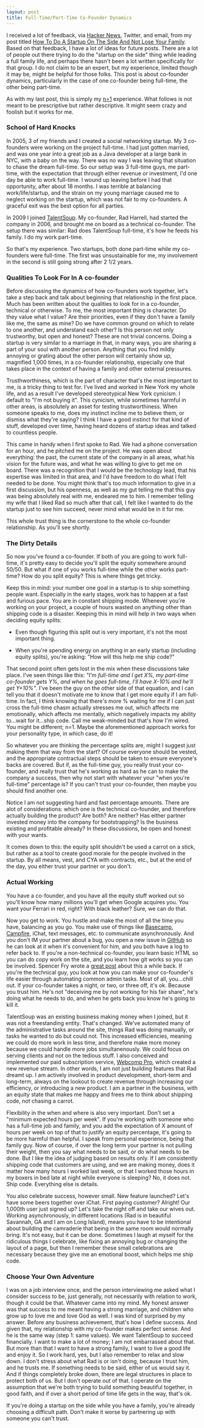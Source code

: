 ```yaml
---
layout: post
title: Full-Time/Part-Time Co-Founder Dynamics
---
```

<p>I received a lot of feedback, via <a href="http://news.ycombinator.com/item?id=4044044">Hacker News</a>, Twitter, and email, from my post titled <a href="http://ericfarkas.com/posts/how-to-do-a-startup-on-the-side-and-not-lose-your-family/">How To Do A Startup On The Side And Not Lose Your Family</a>.  Based on that feedback, I have a lot of ideas for future posts.  There are a lot of people out there trying to do the "startup on the side" thing while leading a full family life, and perhaps there hasn't been a lot written specifically for that group.  I do not claim to be an expert, but my experience, limited though it may be, might be helpful for those folks.  This post is about co-founder dynamics, particularly in the case of one co-founder being full-time, the other being part-time.</p>

<p>As with my last post, this is simply my <a href="http://epistemocrat.blogspot.com/">n=1</a> experience.  What follows is not meant to be prescriptive but rather descriptive.  It might seem crazy and foolish but it works for me.</p>

<h3>School of Hard Knocks</h3>
<p>In 2005, 3 of my friends and I created a social networking startup. My 3 co-founders were working on the project full-time.  I had just gotten married, and was one year into a great job as a Java developer at a large bank in NYC, with a baby on the way.  There was no way I was leaving that situation to chase the dream full-time.  So our setup was 3 full-time guys, me part-time, with the expectation that through either revenue or investment, I'd one day be able to work full-time.  I wound up leaving before I had that opportunity, after about 18 months.  I was terrible at balancing work/life/startup, and the strain on my young marriage caused me to neglect working on the startup, which was not fair to my co-founders.  A graceful exit was the best option for all parties.</p>

<p>In 2009 I joined <a href="http://talentsoup.com">TalentSoup</a>.  My co-founder, Rad Harrell, had started the company in 2006, and brought me on board as a technical co-founder.  The setup there was similar: Rad does TalentSoup full-time, it's how he feeds his family.  I do my work part-time.</p>

<p>So that's my experience.  Two startups, both done part-time while my co-founders were full-time.  The first was unsustainable for me, my involvement in the second is still going strong after 2 1/2 years.</p>

<h3>Qualities To Look For In A co-founder</h3>
<p>Before discussing the dynamics of how co-founders work together, let's take a step back and talk about beginning that relationship in the first place.  Much has been written about the qualities to look for in a co-founder, technical or otherwise.  To me, the most important thing is character.  Do they value what I value?  Are their priorities, even if they don't have a family like me, the same as mine?  Do we have common ground on which to relate to one another, and understand each other?  Is this person not only trustworthy, but open and honest?  These are not trivial concerns.  Doing a startup is very similar to a marriage in that, in many ways, you are sharing a part of your soul with another person.  Anything that you find mildly annoying or grating about the other person will certainly show up, magnified 1,000 times, in a co-founder relationship, especially one that takes place in the context of having a family and other external pressures.</p>

<p>Trusthworthiness, which is the part of character that's the most important to me, is a tricky thing to test for.  I've lived and worked in New York my whole life, and as a result I've developed stereotypical New York cynicism.  I default to "I'm not buying it".  This cynicism, while sometimes harmful in other areas, is absolutely an asset for testing trustworthiness.  When someone speaks to me, does my instinct incline me to believe them, or dismiss what they're saying?  I think I have a good instinct for that kind of stuff, developed over time, having heard dozens of startup ideas and talked to countless people.</p>

<p>This came in handy when I first spoke to Rad.  We had a phone conversation for an hour, and he pitched me on the project.  He was open about everything: the past, the current state of the company in all areas,  what his vision for the future was, and what he was willing to give to get me on board.  There was a recognition that I would be the technology lead, that his expertise was limited in that area, and I'd have freedom to do what I felt needed to be done.  You might think that's too much information to give in a first discussion, but his openness, as well as my gut telling me that this guy was being absolutely real with me, endeared me to him.  I remember telling my wife that I liked Rad so much after that call, I felt like I wanted to do the startup just to see him succeed, never mind what would be in it for me.</p>

<p>This whole trust thing is the cornerstone to the whole co-founder relationship.  As you'll see shortly.</p>

<h3>The Dirty Details</h3>
<p>So now you've found a co-founder.  If both of you are going to work full-time, it's pretty easy to decide you'll split the equity somewhere around 50/50.  But what if one of you works full-time while the other works part-time?  How do you split equity? This is where things get tricky.</p>

<p>Keep this in mind: your number one goal in a startup is to ship something people want.  Especially in the early stages, work has to happen at a fast and furious pace.  You are in constant shipping mode.  Whenever you're working on your project, a couple of hours wasted on anything other than shipping code is a disaster. Keeping this in mind will help in two ways when deciding equity splits:</p>
<ul>
    <li><p>Even though figuring this split out is very important, it's not the most important thing.</p></li>
    <li><p>When you're spending energy on anything in an early startup (including equity splits), you're asking: "How will this help me ship code?"</p></li>
</ul>

<p>That second point often gets lost in the mix when these discussions take place.  I've seen things like this: <i>"I'm full-time and I get X%, my part-time co-founder gets Y%, and when he goes full-time, I'll have X-10% and he'll get Y+10%"</i>.  I've been the guy on the other side of that equation, and I can tell you that it doesn't motivate me to know that I get more equity if I am full-time.  In fact, I think knowing that there's more % waiting for me if I can just cross the full-time chasm actually stresses me out, which affects me emotionally, which affects me mentally, which negatively impacts my ability to...wait for it...ship code.  Call me weak-minded but that's how I'm wired.  You might be different; n=1.  Maybe the aforementioned approach works for your personality type, in which case, do it!</p>

<p>So whatever you are thinking the percentage splits are, might I suggest just making them that way from the start?  Of course everyone should be vested, and the appropriate contractual steps should be taken to ensure everyone's backs are covered.  But if, as the full-time guy, you really trust your co-founder, and really trust that he's working as hard as he can to make the company a success, then why not start with whatever your "when you're full-time" percentage is?  If you can't trust your co-founder, then maybe you should find another one.</p>

<p>Notice I am not suggesting hard and fast percentage amounts.  There are alot of considerations: which one is the technical co-founder, and therefore actually building the product?  Are both?  Are neither?  Has either partner invested money into the company for bootstrapping?  Is the business existing and profitable already? In these discussions, be open and honest with your wants.</p>

<p>It comes down to this: the equity split shouldn't be used a carrot on a stick, but rather as a tool to create good morale for the people involved in the startup.  By all means, vest, and CYA with contracts, etc., but at the end of the day, you either trust your partner or you don't.</p>

<h3>Actual Working</h3>

<p>You have a co-founder, and you have all the equity stuff worked out so you'll know how many millions you'll get when Google acquires you.  You want your Ferrari in red, right?  With black leather?  Sure, we can do that.</p>

<p>Now you get to work.  You hustle and make the most of all the time you have, balancing as you go.  You make use of things like <a href="http://basecamp.com">Basecamp</a>, <a href="http://campfirenow.com/">Campfire</a>, iChat, text messages, etc. to communicate asynchronously.  And you don't IM your partner about a bug, you open a new issue in <a href="http://github.com">GitHub</a> so he can look at it when it's convenient for him, and you both have a log to refer back to.  If you're a non-technical co-founder, you learn basic HTML so you can do copy work on the site, and you learn how git works so you can be involved.  Spencer Fry wrote a <a href="http://spencerfry.com/whats-a-non-programmer-to-do">great post</a> about this a while back.  If you're the technical guy, you look at how you can make your co-founder's life easier through automating common admin tasks. Most of all, you...chill out.  If your co-founder takes a night, or two, or three off, it's ok.  Because you trust him.  He's not "deceiving me by not working for his fair share", he's doing what he needs to do, and when he gets back you know he's going to kill it.</p>

<p>TalentSoup was an existing business making money when I joined, but it was not a freestanding entity.  That's changed.  We've automated many of the administrative tasks around the site, things Rad was doing manually, or tasks he wanted to do but could not.  This increased efficiencies, meaning we could do more work in less time, and therefore make more money because we could handle more jobs simultanenously.  We could focus on serving clients and not on the tedious stuff.  I also conceived and implemented our paid subscription service, <a href="https://talentsoup.com/signup">Webcomp Pro</a>, which created a new revenue stream.  In other words, I am not just building features that Rad dreamt up.  I am actively involved in product development, short-term and long-term, always on the lookout to create revenue through increasing our efficiency, or introducing a new product.  I am a partner in the business, with an equity state that makes me happy and frees me to think about shipping code, not chasing a carrot.</p>

<p>Flexibility in the when and where is also very important.  Don't set a "minimum expected hours per week".  If you're working with someone who has a full-time job and family, and you add the expectation of X amount of hours per week on top of that to justify an equity percentage, it's going to be more harmful than helpful.  I speak from personal experience, being that family guy.  Now of course, if over the long term your partner is not pulling their weight, then you say what needs to be said, or do what needs to be done.  But I like the idea of judging based on results only.  If I am consistently shipping code that customers are using, and we are making money, does it matter how many hours I worked last week, or that I worked those hours in my boxers in bed late at night while everyone is sleeping?  No, it does not.  Ship code.  Everything else is details.</p>

<p>You also celebrate success, however small.  New feature launched?  Let's have some beers together over iChat.  First paying customer? Alright!  Our 1,000th user just signed up?  Let's take the night off and take our wives out.  Working asynchronously, in different locations (Rad is in beautiful Savannah, GA and I am on Long Island), means you have to be intentional about building the camraderie that being in the same room would normally bring.  It's not easy, but it can be done.  Sometimes I laugh at myself for the ridiculous things I celebrate, like fixing an annoying bug or changing the layout of a page, but then I remember these small celebrations are necessary because they give me an emotional boost, which helps me ship code.</p>

<h3>Choose Your Own Adventure</h3>
<p>I was on a job interview once, and the person interviewing me asked what I consider success to be, just generally, not necessarily with relation to work, though it could be that.  Whatever came into my mind.  My honest answer was that success to me meant having a strong marriage, and children who grow up to love me and love God as well.  I was kind of surprised by my answer.  Before any business achievement, that's how I define success.  And given that, my relationship with my co-founder makes perfect sense.  And he is the same way (step 1: same values).  We want TalentSoup to succeed financially.  I want to make a lot of money; I am not embarrassed about that.  But more than that I want to have a strong family, I want to live a good life and enjoy it.  So I work hard, yes, but I also remember to relax and slow down.  I don't stress about what Rad is or isn't doing, because I trust him, and he trusts me.  If something needs to be said, either of us would say it.  And if things completely broke down, there are legal structures in place to protect both of us.  But I don't operate out of that.  I operate on the assumption that we're both trying to build something beautiful together, in good faith, and if over a short period of time life gets in the way, that's ok.</p>

<p>If you're doing a startup on the side while you have a family, you're already choosing a difficult path.  Don't make it worse by partnering up with someone you can't trust.</p>
